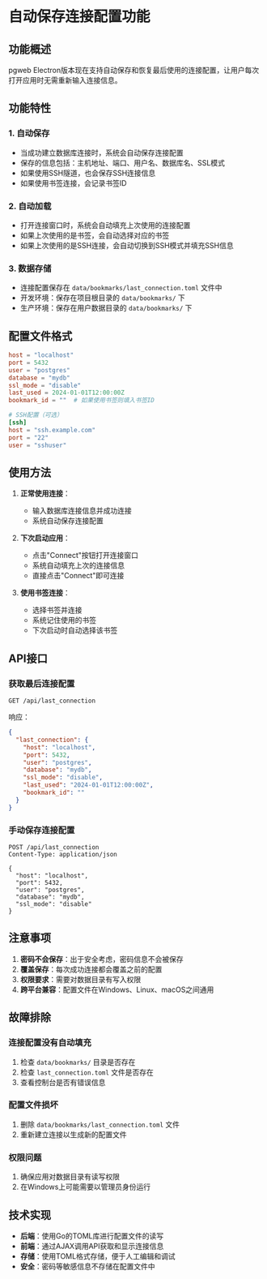 # 自动保存连接配置功能

## 功能概述

pgweb Electron版本现在支持自动保存和恢复最后使用的连接配置，让用户每次打开应用时无需重新输入连接信息。

## 功能特性

### 1. 自动保存
- 当成功建立数据库连接时，系统会自动保存连接配置
- 保存的信息包括：主机地址、端口、用户名、数据库名、SSL模式
- 如果使用SSH隧道，也会保存SSH连接信息
- 如果使用书签连接，会记录书签ID

### 2. 自动加载
- 打开连接窗口时，系统会自动填充上次使用的连接配置
- 如果上次使用的是书签，会自动选择对应的书签
- 如果上次使用的是SSH连接，会自动切换到SSH模式并填充SSH信息

### 3. 数据存储
- 连接配置保存在 `data/bookmarks/last_connection.toml` 文件中
- 开发环境：保存在项目根目录的 `data/bookmarks/` 下
- 生产环境：保存在用户数据目录的 `data/bookmarks/` 下

## 配置文件格式

```toml
host = "localhost"
port = 5432
user = "postgres"
database = "mydb"
ssl_mode = "disable"
last_used = 2024-01-01T12:00:00Z
bookmark_id = ""  # 如果使用书签则填入书签ID

# SSH配置（可选）
[ssh]
host = "ssh.example.com"
port = "22"
user = "sshuser"
```

## 使用方法

1. **正常使用连接**：
   - 输入数据库连接信息并成功连接
   - 系统自动保存连接配置

2. **下次启动应用**：
   - 点击"Connect"按钮打开连接窗口
   - 系统自动填充上次的连接信息
   - 直接点击"Connect"即可连接

3. **使用书签连接**：
   - 选择书签并连接
   - 系统记住使用的书签
   - 下次启动时自动选择该书签

## API接口

### 获取最后连接配置
```
GET /api/last_connection
```

响应：
```json
{
  "last_connection": {
    "host": "localhost",
    "port": 5432,
    "user": "postgres",
    "database": "mydb",
    "ssl_mode": "disable",
    "last_used": "2024-01-01T12:00:00Z",
    "bookmark_id": ""
  }
}
```

### 手动保存连接配置
```
POST /api/last_connection
Content-Type: application/json

{
  "host": "localhost",
  "port": 5432,
  "user": "postgres",
  "database": "mydb",
  "ssl_mode": "disable"
}
```

## 注意事项

1. **密码不会保存**：出于安全考虑，密码信息不会被保存
2. **覆盖保存**：每次成功连接都会覆盖之前的配置
3. **权限要求**：需要对数据目录有写入权限
4. **跨平台兼容**：配置文件在Windows、Linux、macOS之间通用

## 故障排除

### 连接配置没有自动填充
1. 检查 `data/bookmarks/` 目录是否存在
2. 检查 `last_connection.toml` 文件是否存在
3. 查看控制台是否有错误信息

### 配置文件损坏
1. 删除 `data/bookmarks/last_connection.toml` 文件
2. 重新建立连接以生成新的配置文件

### 权限问题
1. 确保应用对数据目录有读写权限
2. 在Windows上可能需要以管理员身份运行

## 技术实现

- **后端**：使用Go的TOML库进行配置文件的读写
- **前端**：通过AJAX调用API获取和显示连接信息
- **存储**：使用TOML格式存储，便于人工编辑和调试
- **安全**：密码等敏感信息不存储在配置文件中 